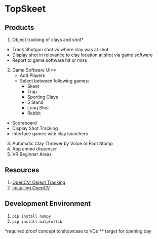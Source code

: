# TopSkeet

## Products 
1. Object tracking of clays and shot*<br />
  - Track Shotgun shot vs where clay was at shot<br />
  - Display shot in relevance to clay location at shot via game software<br />
  - Report to game software hit or miss<br />

2. Game Software UI**<br />
   - Add Players<br />
   - Select between following games:<br />
     - Skeet<br />
     - Trap<br />
     - Sporting Clays<br />
     - 5 Stand<br />
     - Long Shot<br />
     - Rabbit<br />
  - Scoreboard <br />
  - Display Shot Tracking<br />
  - Interface games with clay launchers<br />

3. Automatic Clay Thrower by Voice or Foot Stomp
4. App ammo dispenser
5. VR Beginner Areas

## Resources
1. [OpenCV: Object Tracking](https://www.learnopencv.com/object-tracking-using-opencv-cpp-python/)
1. [Installing OpenCV](https://docs.opencv.org/4.1.1/d5/de5/tutorial_py_setup_in_windows.html)

## Development Environment
1. `pip install numpy`
1. `pip install matplotlib`

*required proof concept to showcase to VCs
** target for opening day
